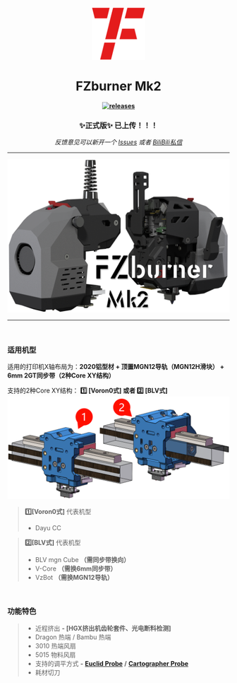 <p align="center">
  <a href="https://space.bilibili.com/1898517">
    <img src="https://github.com/FZaii/FZai/blob/main/images/FZ-Logo.png" alt="Logo" width="120" height="120">
  </a>
    <br />
</p>

<h1 align="center">FZburner Mk2</h1>

**<p align="center">[![releases](https://img.shields.io/github/v/release/FZaii/FZburner)](https://github.com/FZaii/FZburner/releases)</p>**
**<h3 align="center"> ✨正式版✨ 已上传！！！ </h3>**
*<p align="center">反馈意见可以新开一个 [Issues](https://github.com/FZaii/FZburner/issues) 或者 [BiliBili私信](https://space.bilibili.com/1898517)</p>*

 ---
 
![FZburner-Mk2](Images-效果图/FZBurner_Mk2.png)

---



<br /> 

### 适用机型

适用的打印机X轴布局为：**2020铝型材  +  顶置MGN12导轨（MGN12H滑块） +  6mm 2GT同步带（2种Core XY结构）**

支持的2种Core XY结构： **1️⃣ [Voron0式]  或者  2️⃣ [BLV式]**
![CoreXY methods](Images-效果图/支持2种CoroXY绕线方式.png)

> **1️⃣[Voron0式]** 代表机型
> - Dayu CC

> **2️⃣[BLV式]** 代表机型
> - BLV mgn Cube **（需同步带换向）**
> - V-Core **（需换6mm同步带）**
> - VzBot **（需换MGN12导轨）**

<br />


### 功能特色

> - 近程挤出  **- [HGX挤出机齿轮套件、光电断料检测]**
> - Dragon 热端 / Bambu 热端
> - 3010 热端风扇
> - 5015 物料风扇
> - 支持的调平方式  **-** [**Euclid Probe**](https://github.com/nionio6915/Euclid_Probe)  **/** [**Cartographer Probe**](https://docs.cartographer3d.com/)
> - 耗材切刀
>  

